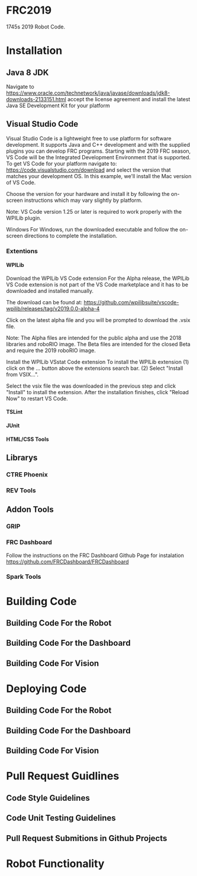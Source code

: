 # FRC2019
1745s 2019 Robot Code.

# Installation

## Java 8 JDK
Navigate to https://www.oracle.com/technetwork/java/javase/downloads/jdk8-downloads-2133151.html accept the license agreement and install the latest Java SE Development Kit for your platform

## Visual Studio Code
Visual Studio Code is a lightweight free to use platform for software development. It supports Java and C++ development and with the supplied plugins you can develop FRC programs. Starting with the 2019 FRC season, VS Code will be the Integrated Development Environment that is supported. To get VS Code for your platform navigate to: https://code.visualstudio.com/download and select the version that matches your development OS. In this example, we'll install the Mac version of VS Code.


Choose the version for your hardware and install it by following the on-screen instructions which may vary slightly by platform.

Note: VS Code version 1.25 or later is required to work properly with the WPILib plugin.

Windows
For Windows, run the downloaded executable and follow the on-screen directions to complete the installation.


### Extentions
#### WPILib 
Download the WPILib VS Code extension
For the Alpha release, the WPILib VS Code extension is not part of the VS Code marketplace and it has to be downloaded and installed manually.

The download can be found at: https://github.com/wpilibsuite/vscode-wpilib/releases/tag/v2019.0.0-alpha-4

Click on the latest alpha file and you will be prompted to download the .vsix file.

Note: The Alpha files are intended for the public alpha and use the 2018 libraries and roboRIO image. The Beta files are intended for the closed Beta and require the 2019 roboRIO image.

Install the WPILib VSstat Code extension
To install the WPILib extension (1) click on the ... button above the extensions search bar. (2) Select "Install from VSIX...".

Select the vsix file the was downloaded in the previous step and click "Install" to install the extension. After the installation finishes,  click "Reload Now" to restart VS Code.

#### TSLint
#### JUnit
#### HTML/CSS Tools

## Librarys
### CTRE Phoenix
### REV Tools

## Addon Tools
### GRIP
### FRC Dashboard
Follow the instructions on the FRC Dashboard Github Page for instalation https://github.com/FRCDashboard/FRCDashboard
### Spark Tools

# Building Code
## Building Code For the Robot
## Building Code For the Dashboard
## Building Code For Vision

# Deploying Code
## Building Code For the Robot
## Building Code For the Dashboard
## Building Code For Vision

# Pull Request Guidlines
## Code Style Guidelines
## Code Unit Testing Guidelines
## Pull Request Submitions in Github Projects

# Robot Functionality 
